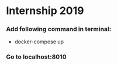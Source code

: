 # Internship 2019

### Add following command in terminal:  
  * docker-compose up  
### Go to localhost:8010
